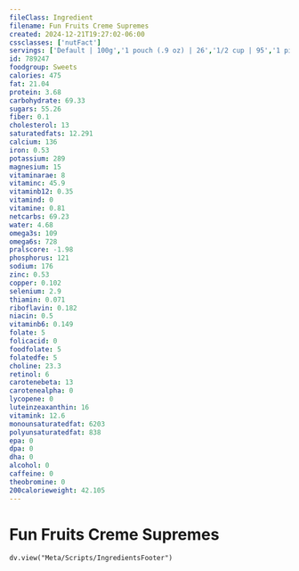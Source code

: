 ```yaml
---
fileClass: Ingredient
filename: Fun Fruits Creme Supremes
created: 2024-12-21T19:27:02-06:00
cssclasses: ['nutFact']
servings: ['Default | 100g','1 pouch (.9 oz) | 26','1/2 cup | 95','1 piece | 1']
id: 789247
foodgroup: Sweets
calories: 475
fat: 21.04
protein: 3.68
carbohydrate: 69.33
sugars: 55.26
fiber: 0.1
cholesterol: 13
saturatedfats: 12.291
calcium: 136
iron: 0.53
potassium: 289
magnesium: 15
vitaminarae: 8
vitaminc: 45.9
vitaminb12: 0.35
vitamind: 0
vitamine: 0.81
netcarbs: 69.23
water: 4.68
omega3s: 109
omega6s: 728
pralscore: -1.98
phosphorus: 121
sodium: 176
zinc: 0.53
copper: 0.102
selenium: 2.9
thiamin: 0.071
riboflavin: 0.182
niacin: 0.5
vitaminb6: 0.149
folate: 5
folicacid: 0
foodfolate: 5
folatedfe: 5
choline: 23.3
retinol: 6
carotenebeta: 13
carotenealpha: 0
lycopene: 0
luteinzeaxanthin: 16
vitamink: 12.6
monounsaturatedfat: 6203
polyunsaturatedfat: 838
epa: 0
dpa: 0
dha: 0
alcohol: 0
caffeine: 0
theobromine: 0
200calorieweight: 42.105
---
```


# Fun Fruits Creme Supremes

```dataviewjs
dv.view("Meta/Scripts/IngredientsFooter")
```